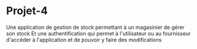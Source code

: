 # Projet-4
Une application de gestion de stock permettant à un magasinier de gérer son stock
Et une authentification qui permet à l'utilisateur ou au fournisseur d'accéder à l'application et de pouvoir y faire des modifications
